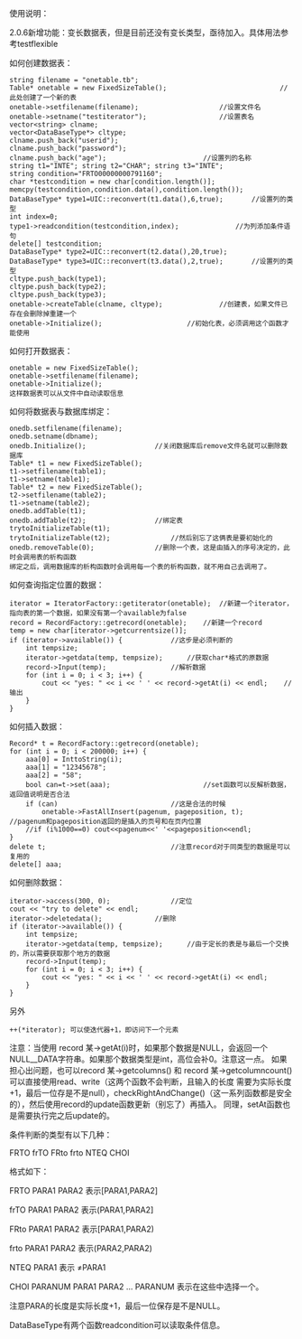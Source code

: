 使用说明：

2.0.6新增功能：变长数据表，但是目前还没有变长类型，亟待加入。具体用法参考testflexible

如何创建数据表：

    string filename = "onetable.tb";
    Table* onetable = new FixedSizeTable();                            //此处创建了一个新的表
    onetable->setfilename(filename);					//设置文件名
    onetable->setname("testiterator");					//设置表名
    vector<string> clname;				
    vector<DataBaseType*> cltype;
    clname.push_back("userid");
    clname.push_back("password");
    clname.push_back("age");						//设置列的名称
    string t1="INTE"; string t2="CHAR"; string t3="INTE";
    string condition="FRTO00000000791160";
    char *testcondition = new char[condition.length()];
    memcpy(testcondition,condition.data(),condition.length());
    DataBaseType* type1=UIC::reconvert(t1.data(),6,true);		//设置列的类型
    int index=0;
    type1->readcondition(testcondition,index);				//为列添加条件语句
    delete[] testcondition;
    DataBaseType* type2=UIC::reconvert(t2.data(),20,true);
    DataBaseType* type3=UIC::reconvert(t3.data(),2,true);		//设置列的类型
    cltype.push_back(type1);
    cltype.push_back(type2);
    cltype.push_back(type3);
    onetable->createTable(clname, cltype);				//创建表，如果文件已存在会删除掉重建一个
    onetable->Initialize();						//初始化表，必须调用这个函数才能使用

如何打开数据表：

    onetable = new FixedSizeTable();
    onetable->setfilename(filename);
    onetable->Initialize();
    这样数据表可以从文件中自动读取信息

如何将数据表与数据库绑定：

    onedb.setfilename(filename);
    onedb.setname(dbname);
    onedb.Initialize();					//关闭数据库后remove文件名就可以删除数据库
    Table* t1 = new FixedSizeTable();
    t1->setfilename(table1);
    t1->setname(table1);
    Table* t2 = new FixedSizeTable();
    t2->setfilename(table2);
    t1->setname(table2);
    onedb.addTable(t1);
    onedb.addTable(t2);					//绑定表
    trytoInitializeTable(t1);
    trytoInitializeTable(t2);				//然后别忘了这俩表是要初始化的
    onedb.removeTable(0);				//删除一个表，这是由插入的序号决定的，此时会调用表的析构函数
    绑定之后，调用数据库的析构函数时会调用每一个表的析构函数，就不用自己去调用了。

如何查询指定位置的数据：

    iterator = IteratorFactory::getiterator(onetable);	//新建一个iterator，指向表的第一个数据，如果没有第一个available为false
    record = RecordFactory::getrecord(onetable);	//新建一个record
    temp = new char[iterator->getcurrentsize()];
    if (iterator->available()) {			//这步是必须判断的
        int tempsize;
        iterator->getdata(temp, tempsize);		//获取char*格式的原数据
        record->Input(temp);				//解析数据
        for (int i = 0; i < 3; i++) {
            cout << "yes: " << i << ' ' << record->getAt(i) << endl;	//输出
        }
    }

如何插入数据：

    Record* t = RecordFactory::getrecord(onetable);
    for (int i = 0; i < 200000; i++) {
        aaa[0] = InttoString(i);
        aaa[1] = "12345678";
        aaa[2] = "58";
        bool can=t->set(aaa);						//set函数可以反解析数据，返回值说明是否合法
        if (can)							//这是合法的时候
            onetable->FastAllInsert(pagenum, pageposition, t);		//pagenum和pageposition返回的是插入的页号和在页内位置
        //if (i%1000==0) cout<<pagenum<<' '<<pageposition<<endl;
    }
    delete t;								//注意record对于同类型的数据是可以复用的
    delete[] aaa;

如何删除数据：

    iterator->access(300, 0);				//定位
    cout << "try to delete" << endl;
    iterator->deletedata();				//删除
    if (iterator->available()) {
        int tempsize;
        iterator->getdata(temp, tempsize);		//由于定长的表是与最后一个交换的，所以需要获取那个地方的数据
        record->Input(temp);
        for (int i = 0; i < 3; i++) {
            cout << "yes: " << i << ' ' << record->getAt(i) << endl;
        }
    }

另外

    ++(*iterator); 可以使迭代器+1，即访问下一个元素

注意：当使用
    record 某->getAt(i)时，如果那个数据是NULL，会返回一个NULL__DATA字符串。如果那个数据类型是int，高位会补0。注意这一点。
    如果担心出问题，也可以record 某->getcolumns() 和 record 某->getcolumncount()可以直接使用read、write（这两个函数不会判断，且输入的长度
需要为实际长度+1，最后一位存是不是null），checkRightAndChange()（这一系列函数都是安全的），然后使用record的update函数更新（别忘了）再插入。
同理，setAt函数也是需要执行完之后update的。

条件判断的类型有以下几种：

FRTO frTO FRto frto NTEQ CHOI

格式如下：

FRTO PARA1 PARA2 表示[PARA1,PARA2]

frTO PARA1 PARA2 表示(PARA1,PARA2]

FRto PARA1 PARA2 表示[PARA1,PARA2)

frto PARA1 PARA2 表示(PARA2,PARA2)

NTEQ PARA1 表示 ≠PARA1

CHOI PARANUM PARA1 PARA2 ... PARANUM 表示在这些中选择一个。

注意PARA的长度是实际长度+1，最后一位保存是不是NULL。

DataBaseType有两个函数readcondition可以读取条件信息。
